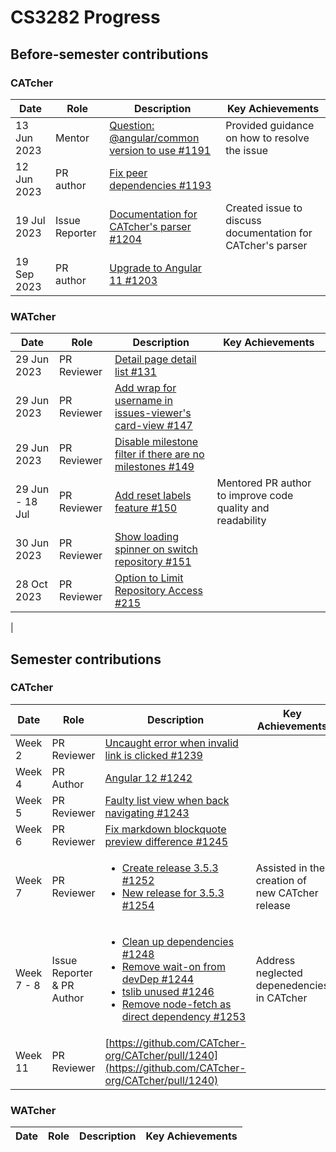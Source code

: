 # CS3282 Progress

## Before-semester contributions

### CATcher

| Date   | Role  | Description | Key Achievements | 
|------- | ------| ----------- | ---------------- |
| 13 Jun 2023 | Mentor  | [Question: @angular/common version to use #1191](https://github.com/CATcher-org/CATcher/issues/1191) | Provided guidance on how to resolve the issue |
| 12 Jun 2023 | PR author | [Fix peer dependencies #1193](https://github.com/CATcher-org/CATcher/pull/1193) | 
| 19 Jul 2023 | Issue Reporter | [Documentation for CATcher's parser  #1204](https://github.com/CATcher-org/CATcher/issues/1204) | Created issue to discuss documentation for CATcher's parser |
| 19 Sep 2023 | PR author | [Upgrade to Angular 11 #1203](https://github.com/CATcher-org/CATcher/pull/1203) |


### WATcher

| Date |  Role  | Description | Key Achievements |
| ---- |------- | ----------- | ---------------- |
| 29 Jun 2023 | PR Reviewer | [Detail page detail list #131](https://github.com/CATcher-org/WATcher/pull/131)
| 29 Jun 2023 | PR Reviewer | [Add wrap for username in issues-viewer's card-view #147](https://github.com/CATcher-org/WATcher/pull/147)
| 29 Jun 2023 | PR Reviewer | [Disable milestone filter if there are no milestones #149](https://github.com/CATcher-org/WATcher/pull/149)
| 29 Jun - 18 Jul | PR Reviewer | [Add reset labels feature  #150](https://github.com/CATcher-org/WATcher/pull/150) | Mentored PR author to improve code quality and readability
| 30 Jun 2023 | PR Reviewer |  [Show loading spinner on switch repository #151](https://github.com/CATcher-org/WATcher/pull/151)
| 28 Oct 2023 | PR Reviewer | [Option to Limit Repository Access #215](https://github.com/CATcher-org/WATcher/pull/215)
|


## Semester contributions

### CATcher

| Date | Role | Description | Key Achievements |
| ---- | ---- | ----------- | ---------------- |
| Week 2 | PR Reviewer | [Uncaught error when invalid link is clicked #1239](https://github.com/CATcher-org/CATcher/pull/1239)
| Week 4 | PR Author | [Angular 12 #1242](https://github.com/CATcher-org/CATcher/pull/1242)
| Week 5 | PR Reviewer | [Faulty list view when back navigating #1243](https://github.com/CATcher-org/CATcher/pull/1243)
| Week 6 | PR Reviewer | [Fix markdown blockquote preview difference #1245](https://github.com/CATcher-org/CATcher/pull/1245)
| Week 7 | PR Reviewer | <ul><li>[Create release 3.5.3 #1252](https://github.com/CATcher-org/CATcher/pull/1252)</li><li>[New release for 3.5.3 #1254](https://github.com/CATcher-org/CATcher/pull/1254)</li></ul> | Assisted in the creation of new CATcher release
| Week 7 - 8| Issue Reporter & PR Author   | <ul><li>[Clean up dependencies #1248](https://github.com/CATcher-org/CATcher/pull/1248)</li><li>[Remove wait-on from devDep #1244](https://github.com/CATcher-org/CATcher/issues/1244)</li><li>[tslib unused #1246](https://github.com/CATcher-org/CATcher/issues/1246)</li><li>[Remove node-fetch as direct dependency #1253](https://github.com/CATcher-org/CATcher/issues/1253)</li></ul> | Address neglected depenedencies in CATcher
| Week 11 | PR Reviewer | [https://github.com/CATcher-org/CATcher/pull/1240](https://github.com/CATcher-org/CATcher/pull/1240)


### WATcher

| Date | Role | Description | Key Achievements |
| ---- | ---- | ----------- | ---------------- |

